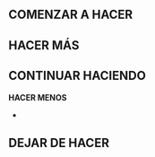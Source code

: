 
**__COMENZAR A HACER__**
-


**__HACER MÁS__**
-

**__CONTINUAR HACIENDO__**
-

**__HACER MENOS__**

-
**__DEJAR DE HACER__**
-
